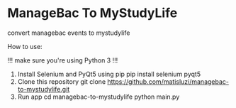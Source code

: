 # ManageBac To MyStudyLife
convert managebac events to mystudylife

How to use: 

!!! make sure you're using Python 3 !!!

1. Install Selenium and PyQt5 using pip 
  pip install selenium pyqt5
2. Clone this repository
  git clone https://github.com/matisluzi/managebac-to-mystudylife.git
3. Run app
  cd managebac-to-mystudylife
  python main.py
